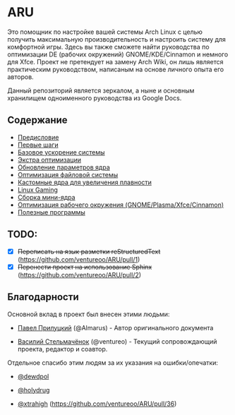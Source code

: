 # ARU

Это помощник по настройке вашей системы Arch Linux с целью получить максимальную производительность и настроить систему для комфортной игры. Здесь вы также сможете найти руководства по оптимизации DE (рабочих окружений) GNOME/KDE/Cinnamon и немного для Xfce.  Проект не претендует на замену Arch Wiki, он лишь является практическим руководством, написаным на основе личного опыта его авторов.

Данный репозиторий является зеркалом, а ныне и основным хранилищем одноименного руководства из Google Docs.

## Содержание

- [Предисловие](https://ventureoo.github.io/ARU/source/preface.html)
- [Первые шаги](https://ventureoo.github.io/ARU/source/first-steps.html)
- [Базовое ускорение системы](https://ventureoo.github.io/ARU/source/generic-system-acceleration.html)
- [Экстра оптимизации](https://ventureoo.github.io/ARU/source/extra-optimizations.html)
- [Обновление параметров ядра](https://ventureoo.github.io/ARU/source/kernel-parameters.html)
- [Оптимизация файловой системы](https://ventureoo.github.io/ARU/source/file-systems.html)
- [Кастомные ядра для увеличения плавности](https://ventureoo.github.io/ARU/source/custom-kernels.html)
- [Linux Gaming](https://ventureoo.github.io/ARU/source/linux-gaming.html)
- [Сборка мини-ядра](https://ventureoo.github.io/ARU/source/mini-kernel.html)
- [Оптимизация рабочего окружения (GNOME/Plasma/Xfce/Cinnamon)](https://ventureoo.github.io/ARU/source/de-optimizations.html)
- [Полезные программы](https://ventureoo.github.io/ARU/source/useful-programs.html)

## TODO:

- [x] ~~Переписать на язык разметки reStructuredText~~ (https://github.com/ventureoo/ARU/pull/1)
- [x] ~~Перенести проект на использование Sphinx~~ (https://github.com/ventureoo/ARU/pull/2)

## Благодарности

Основной вклад в проект был внесен этими людьми:

- [Павел Прилуцкий](https://vk.com/ustavchiy) (@Almarus) - Автор оригинального документа

- [Василий Стельмачёнок](https://vk.com/ventureo) (@ventureo) - Текущий сопровождающий проекта, редактор и соавтор. 

Отдельное спасибо этим людям за их указания на ошибки/опечатки:
 
- [@dewdpol](https://github.com/dewdpol)

- [@holydrug](https://github.com/holydrug)

- [@xtrahigh](https://github.com/xtrahigh) (https://github.com/ventureoo/ARU/pull/36)

